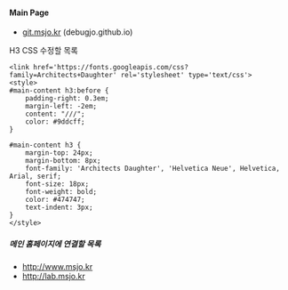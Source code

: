 #### Main Page

* [git.msjo.kr](http://git.msjo.kr) (debugjo.github.io)

H3 CSS 수정할 목록
```
<link href='https://fonts.googleapis.com/css?family=Architects+Daughter' rel='stylesheet' type='text/css'>
<style>
#main-content h3:before {
	padding-right: 0.3em;
	margin-left: -2em;
	content: "///";
	color: #9ddcff;
}

#main-content h3 {
	margin-top: 24px;
    margin-bottom: 8px;
    font-family: 'Architects Daughter', 'Helvetica Neue', Helvetica, Arial, serif;
    font-size: 18px;
    font-weight: bold;
    color: #474747;
    text-indent: 3px;
}
</style>
```

##### 메인 홈페이지에 연결할 목록
* http://www.msjo.kr
* http://lab.msjo.kr
